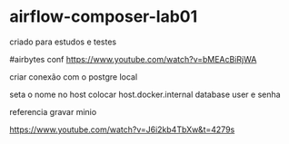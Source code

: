 # airflow-composer-lab01
 criado para estudos e testes

#airbytes conf
 https://www.youtube.com/watch?v=bMEAcBiRjWA


criar conexão com o postgre local


seta o nome
no host colocar host.docker.internal
database
user e senha


referencia gravar minio

https://www.youtube.com/watch?v=J6i2kb4TbXw&t=4279s